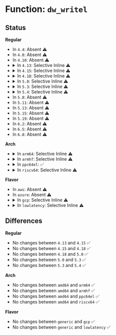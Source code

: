 # Function: <code>dw_writel</code>

## Status
<b>Regular</b>
<ul>
<li>
In <code>4.4</code>: Absent ⚠️
</li>
<li>
In <code>4.8</code>: Absent ⚠️
</li>
<li>
In <code>4.10</code>: Absent ⚠️
</li>
<li>
<details>
<summary>In <code>4.13</code>: Selective Inline ⚠️</summary>

```c
void dw_writel(struct dw_i2c_dev *dev, u32 b, int offset);
```

**Collision:** Unique Global

**Inline:** Selective

**Transformation:** False

**Instances:**

```
In drivers/i2c/busses/i2c-designware-common.c (ffffffff81726125)
Location: drivers/i2c/busses/i2c-designware-common.c:83
Inline: True
Inline callers:
  - drivers/i2c/busses/i2c-designware-common.c:i2c_dw_disable_int
  - drivers/i2c/busses/i2c-designware-common.c:i2c_dw_disable
  - drivers/i2c/busses/i2c-designware-common.c:__i2c_dw_enable_and_wait
Direct callers:
  - drivers/i2c/busses/i2c-designware-master.c:i2c_dw_isr
  - drivers/i2c/busses/i2c-designware-master.c:i2c_dw_isr
  - drivers/i2c/busses/i2c-designware-master.c:i2c_dw_isr
  - drivers/i2c/busses/i2c-designware-master.c:i2c_dw_isr
  - drivers/i2c/busses/i2c-designware-master.c:i2c_dw_isr
  - drivers/i2c/busses/i2c-designware-master.c:i2c_dw_xfer
  - drivers/i2c/busses/i2c-designware-master.c:i2c_dw_xfer
  - drivers/i2c/busses/i2c-designware-master.c:i2c_dw_xfer
```
**Symbols:**

```
ffffffff81725c80-ffffffff81725cbb: dw_writel (STB_GLOBAL)
```
</details>
</li>
<li>
<details>
<summary>In <code>4.15</code>: Selective Inline ⚠️</summary>

```c
void dw_writel(struct dw_i2c_dev *dev, u32 b, int offset);
```

**Collision:** Unique Global

**Inline:** Selective

**Transformation:** False

**Instances:**

```
In drivers/i2c/busses/i2c-designware-common.c (ffffffff81797775)
Location: drivers/i2c/busses/i2c-designware-common.c:83
Inline: True
Inline callers:
  - drivers/i2c/busses/i2c-designware-common.c:i2c_dw_disable_int
  - drivers/i2c/busses/i2c-designware-common.c:i2c_dw_disable
  - drivers/i2c/busses/i2c-designware-common.c:__i2c_dw_enable_and_wait
Direct callers:
  - drivers/i2c/busses/i2c-designware-master.c:i2c_dw_isr
  - drivers/i2c/busses/i2c-designware-master.c:i2c_dw_isr
  - drivers/i2c/busses/i2c-designware-master.c:i2c_dw_isr
  - drivers/i2c/busses/i2c-designware-master.c:i2c_dw_isr
  - drivers/i2c/busses/i2c-designware-master.c:i2c_dw_isr
  - drivers/i2c/busses/i2c-designware-master.c:i2c_dw_xfer
  - drivers/i2c/busses/i2c-designware-master.c:i2c_dw_xfer
  - drivers/i2c/busses/i2c-designware-master.c:i2c_dw_xfer
```
**Symbols:**

```
ffffffff817972d0-ffffffff8179730b: dw_writel (STB_GLOBAL)
```
</details>
</li>
<li>
<details>
<summary>In <code>4.18</code>: Selective Inline ⚠️</summary>

```c
void dw_writel(struct dw_i2c_dev *dev, u32 b, int offset);
```

**Collision:** Unique Global

**Inline:** Selective

**Transformation:** False

**Instances:**

```
In drivers/i2c/busses/i2c-designware-common.c (ffffffff817da375)
Location: drivers/i2c/busses/i2c-designware-common.c:84
Inline: True
Inline callers:
  - drivers/i2c/busses/i2c-designware-common.c:i2c_dw_disable_int
  - drivers/i2c/busses/i2c-designware-common.c:i2c_dw_disable
Direct callers:
  - drivers/i2c/busses/i2c-designware-master.c:i2c_dw_isr
  - drivers/i2c/busses/i2c-designware-master.c:i2c_dw_isr
  - drivers/i2c/busses/i2c-designware-master.c:i2c_dw_isr
  - drivers/i2c/busses/i2c-designware-master.c:i2c_dw_isr
  - drivers/i2c/busses/i2c-designware-master.c:i2c_dw_isr
  - drivers/i2c/busses/i2c-designware-master.c:i2c_dw_xfer
  - drivers/i2c/busses/i2c-designware-master.c:i2c_dw_xfer
  - drivers/i2c/busses/i2c-designware-master.c:i2c_dw_xfer
  - drivers/i2c/busses/i2c-designware-master.c:i2c_dw_xfer
  - drivers/i2c/busses/i2c-designware-master.c:i2c_dw_xfer
```
**Symbols:**

```
ffffffff817d9ef0-ffffffff817d9f2b: dw_writel (STB_GLOBAL)
```
</details>
</li>
<li>
<details>
<summary>In <code>5.0</code>: Selective Inline ⚠️</summary>

```c
void dw_writel(struct dw_i2c_dev *dev, u32 b, int offset);
```

**Collision:** Unique Global

**Inline:** Selective

**Transformation:** False

**Instances:**

```
In drivers/i2c/busses/i2c-designware-common.c (ffffffff81801795)
Location: drivers/i2c/busses/i2c-designware-common.c:72
Inline: True
Inline callers:
  - drivers/i2c/busses/i2c-designware-common.c:i2c_dw_disable_int
  - drivers/i2c/busses/i2c-designware-common.c:i2c_dw_disable
Direct callers:
  - drivers/i2c/busses/i2c-designware-master.c:i2c_dw_isr
  - drivers/i2c/busses/i2c-designware-master.c:i2c_dw_isr
  - drivers/i2c/busses/i2c-designware-master.c:i2c_dw_isr
  - drivers/i2c/busses/i2c-designware-master.c:i2c_dw_isr
  - drivers/i2c/busses/i2c-designware-master.c:i2c_dw_isr
  - drivers/i2c/busses/i2c-designware-master.c:i2c_dw_xfer
  - drivers/i2c/busses/i2c-designware-master.c:i2c_dw_xfer
  - drivers/i2c/busses/i2c-designware-master.c:i2c_dw_xfer
  - drivers/i2c/busses/i2c-designware-master.c:i2c_dw_xfer
  - drivers/i2c/busses/i2c-designware-master.c:i2c_dw_xfer
```
**Symbols:**

```
ffffffff81801100-ffffffff8180113b: dw_writel (STB_GLOBAL)
```
</details>
</li>
<li>
<details>
<summary>In <code>5.3</code>: Selective Inline ⚠️</summary>

```c
void dw_writel(struct dw_i2c_dev *dev, u32 b, int offset);
```

**Collision:** Unique Global

**Inline:** Selective

**Transformation:** False

**Instances:**

```
In drivers/i2c/busses/i2c-designware-common.c (ffffffff81842a45)
Location: drivers/i2c/busses/i2c-designware-common.c:72
Inline: True
Inline callers:
  - drivers/i2c/busses/i2c-designware-common.c:i2c_dw_disable_int
  - drivers/i2c/busses/i2c-designware-common.c:i2c_dw_disable
Direct callers:
  - drivers/i2c/busses/i2c-designware-master.c:i2c_dw_irq_handler_master
  - drivers/i2c/busses/i2c-designware-master.c:i2c_dw_irq_handler_master
  - drivers/i2c/busses/i2c-designware-master.c:i2c_dw_irq_handler_master
  - drivers/i2c/busses/i2c-designware-master.c:i2c_dw_irq_handler_master
  - drivers/i2c/busses/i2c-designware-master.c:i2c_dw_irq_handler_master
  - drivers/i2c/busses/i2c-designware-master.c:i2c_dw_xfer
  - drivers/i2c/busses/i2c-designware-master.c:i2c_dw_xfer
  - drivers/i2c/busses/i2c-designware-master.c:i2c_dw_xfer
  - drivers/i2c/busses/i2c-designware-master.c:i2c_dw_xfer
  - drivers/i2c/busses/i2c-designware-master.c:i2c_dw_xfer
```
**Symbols:**

```
ffffffff81842490-ffffffff818424cd: dw_writel (STB_GLOBAL)
```
</details>
</li>
<li>
<details>
<summary>In <code>5.4</code>: Selective Inline ⚠️</summary>

```c
void dw_writel(struct dw_i2c_dev *dev, u32 b, int offset);
```

**Collision:** Unique Global

**Inline:** Selective

**Transformation:** False

**Instances:**

```
In drivers/i2c/busses/i2c-designware-common.c (ffffffff818743c5)
Location: drivers/i2c/busses/i2c-designware-common.c:72
Inline: True
Inline callers:
  - drivers/i2c/busses/i2c-designware-common.c:i2c_dw_disable_int
  - drivers/i2c/busses/i2c-designware-common.c:i2c_dw_disable
Direct callers:
  - drivers/i2c/busses/i2c-designware-master.c:i2c_dw_irq_handler_master
  - drivers/i2c/busses/i2c-designware-master.c:i2c_dw_irq_handler_master
  - drivers/i2c/busses/i2c-designware-master.c:i2c_dw_irq_handler_master
  - drivers/i2c/busses/i2c-designware-master.c:i2c_dw_irq_handler_master
  - drivers/i2c/busses/i2c-designware-master.c:i2c_dw_irq_handler_master
  - drivers/i2c/busses/i2c-designware-master.c:i2c_dw_xfer
  - drivers/i2c/busses/i2c-designware-master.c:i2c_dw_xfer
  - drivers/i2c/busses/i2c-designware-master.c:i2c_dw_xfer
  - drivers/i2c/busses/i2c-designware-master.c:i2c_dw_xfer
  - drivers/i2c/busses/i2c-designware-master.c:i2c_dw_xfer
```
**Symbols:**

```
ffffffff81873e10-ffffffff81873e4d: dw_writel (STB_GLOBAL)
```
</details>
</li>
<li>
In <code>5.8</code>: Absent ⚠️
</li>
<li>
In <code>5.11</code>: Absent ⚠️
</li>
<li>
In <code>5.13</code>: Absent ⚠️
</li>
<li>
In <code>5.15</code>: Absent ⚠️
</li>
<li>
In <code>5.19</code>: Absent ⚠️
</li>
<li>
In <code>6.2</code>: Absent ⚠️
</li>
<li>
In <code>6.5</code>: Absent ⚠️
</li>
<li>
In <code>6.8</code>: Absent ⚠️
</li>
</ul>
<b>Arch</b>
<ul>
<li>
<details>
<summary>In <code>arm64</code>: Selective Inline ⚠️</summary>

```c
void dw_writel(struct dw_i2c_dev *dev, u32 b, int offset);
```

**Collision:** Unique Global

**Inline:** Selective

**Transformation:** False

**Instances:**

```
In drivers/i2c/busses/i2c-designware-common.c (ffff800010ab9350)
Location: drivers/i2c/busses/i2c-designware-common.c:72
Inline: True
Inline callers:
  - drivers/i2c/busses/i2c-designware-common.c:i2c_dw_disable_int
  - drivers/i2c/busses/i2c-designware-common.c:i2c_dw_disable
Direct callers:
  - drivers/i2c/busses/i2c-designware-master.c:i2c_dw_irq_handler_master
  - drivers/i2c/busses/i2c-designware-master.c:i2c_dw_irq_handler_master
  - drivers/i2c/busses/i2c-designware-master.c:i2c_dw_irq_handler_master
  - drivers/i2c/busses/i2c-designware-master.c:i2c_dw_irq_handler_master
  - drivers/i2c/busses/i2c-designware-master.c:i2c_dw_irq_handler_master
  - drivers/i2c/busses/i2c-designware-master.c:i2c_dw_xfer
  - drivers/i2c/busses/i2c-designware-master.c:i2c_dw_xfer
  - drivers/i2c/busses/i2c-designware-master.c:i2c_dw_xfer
  - drivers/i2c/busses/i2c-designware-master.c:i2c_dw_xfer
  - drivers/i2c/busses/i2c-designware-master.c:i2c_dw_xfer
```
**Symbols:**

```
ffff800010ab8b70-ffff800010ab8bec: dw_writel (STB_GLOBAL)
```
</details>
</li>
<li>
<details>
<summary>In <code>armhf</code>: Selective Inline ⚠️</summary>

```c
void dw_writel(struct dw_i2c_dev *dev, u32 b, int offset);
```

**Collision:** Unique Global

**Inline:** Selective

**Transformation:** False

**Instances:**

```
In drivers/i2c/busses/i2c-designware-common.c (c0b98984)
Location: drivers/i2c/busses/i2c-designware-common.c:72
Inline: True
Inline callers:
  - drivers/i2c/busses/i2c-designware-common.c:i2c_dw_disable_int
  - drivers/i2c/busses/i2c-designware-common.c:i2c_dw_disable
  - drivers/i2c/busses/i2c-designware-common.c:__i2c_dw_disable
Direct callers:
  - drivers/i2c/busses/i2c-designware-master.c:i2c_dw_irq_handler_master
  - drivers/i2c/busses/i2c-designware-master.c:i2c_dw_irq_handler_master
  - drivers/i2c/busses/i2c-designware-master.c:i2c_dw_irq_handler_master
  - drivers/i2c/busses/i2c-designware-master.c:i2c_dw_irq_handler_master
  - drivers/i2c/busses/i2c-designware-master.c:i2c_dw_irq_handler_master
  - drivers/i2c/busses/i2c-designware-master.c:i2c_dw_xfer
  - drivers/i2c/busses/i2c-designware-master.c:i2c_dw_xfer
  - drivers/i2c/busses/i2c-designware-master.c:i2c_dw_xfer
  - drivers/i2c/busses/i2c-designware-master.c:i2c_dw_xfer
  - drivers/i2c/busses/i2c-designware-master.c:i2c_dw_xfer
```
**Symbols:**

```
c0b981fc-c0b98250: dw_writel (STB_GLOBAL)
```
</details>
</li>
<li>
<details>
<summary>In <code>ppc64el</code>: ✅</summary>

```c
void dw_writel(struct dw_i2c_dev *dev, u32 b, int offset);
```

**Collision:** Unique Global

**Inline:** No

**Transformation:** False

**Instances:**

```
In drivers/i2c/busses/i2c-designware-common.c (c000000000b9bb10)
Location: drivers/i2c/busses/i2c-designware-common.c:72
Inline: False
Direct callers:
  - drivers/i2c/busses/i2c-designware-common.c:i2c_dw_disable_int
  - drivers/i2c/busses/i2c-designware-common.c:i2c_dw_disable
  - drivers/i2c/busses/i2c-designware-master.c:i2c_dw_irq_handler_master
  - drivers/i2c/busses/i2c-designware-master.c:i2c_dw_irq_handler_master
  - drivers/i2c/busses/i2c-designware-master.c:i2c_dw_irq_handler_master
  - drivers/i2c/busses/i2c-designware-master.c:i2c_dw_irq_handler_master
  - drivers/i2c/busses/i2c-designware-master.c:i2c_dw_irq_handler_master
  - drivers/i2c/busses/i2c-designware-master.c:i2c_dw_xfer
  - drivers/i2c/busses/i2c-designware-master.c:i2c_dw_xfer
  - drivers/i2c/busses/i2c-designware-master.c:i2c_dw_xfer
  - drivers/i2c/busses/i2c-designware-master.c:i2c_dw_xfer
  - drivers/i2c/busses/i2c-designware-master.c:i2c_dw_xfer
```
**Symbols:**

```
c000000000b9bb10-c000000000b9bb94: dw_writel (STB_GLOBAL)
```
</details>
</li>
<li>
<details>
<summary>In <code>riscv64</code>: Selective Inline ⚠️</summary>

```c
void dw_writel(struct dw_i2c_dev *dev, u32 b, int offset);
```

**Collision:** Unique Global

**Inline:** Selective

**Transformation:** False

**Instances:**

```
In drivers/i2c/busses/i2c-designware-common.c (ffffffe0006be166)
Location: drivers/i2c/busses/i2c-designware-common.c:72
Inline: True
Inline callers:
  - drivers/i2c/busses/i2c-designware-common.c:i2c_dw_disable_int
  - drivers/i2c/busses/i2c-designware-common.c:i2c_dw_disable
Direct callers:
  - drivers/i2c/busses/i2c-designware-master.c:i2c_dw_irq_handler_master
  - drivers/i2c/busses/i2c-designware-master.c:i2c_dw_irq_handler_master
  - drivers/i2c/busses/i2c-designware-master.c:i2c_dw_irq_handler_master
  - drivers/i2c/busses/i2c-designware-master.c:i2c_dw_irq_handler_master
  - drivers/i2c/busses/i2c-designware-master.c:i2c_dw_irq_handler_master
  - drivers/i2c/busses/i2c-designware-master.c:i2c_dw_xfer
  - drivers/i2c/busses/i2c-designware-master.c:i2c_dw_xfer
  - drivers/i2c/busses/i2c-designware-master.c:i2c_dw_xfer
  - drivers/i2c/busses/i2c-designware-master.c:i2c_dw_xfer
  - drivers/i2c/busses/i2c-designware-master.c:i2c_dw_xfer
```
**Symbols:**

```
ffffffe0006bda98-ffffffe0006bdb20: dw_writel (STB_GLOBAL)
```
</details>
</li>
</ul>
<b>Flavor</b>
<ul>
<li>
In <code>aws</code>: Absent ⚠️
</li>
<li>
In <code>azure</code>: Absent ⚠️
</li>
<li>
<details>
<summary>In <code>gcp</code>: Selective Inline ⚠️</summary>

```c
void dw_writel(struct dw_i2c_dev *dev, u32 b, int offset);
```

**Collision:** Unique Global

**Inline:** Selective

**Transformation:** False

**Instances:**

```
In drivers/i2c/busses/i2c-designware-common.c (ffffffff81869875)
Location: drivers/i2c/busses/i2c-designware-common.c:72
Inline: True
Inline callers:
  - drivers/i2c/busses/i2c-designware-common.c:i2c_dw_disable_int
  - drivers/i2c/busses/i2c-designware-common.c:i2c_dw_disable
Direct callers:
  - drivers/i2c/busses/i2c-designware-master.c:i2c_dw_irq_handler_master
  - drivers/i2c/busses/i2c-designware-master.c:i2c_dw_irq_handler_master
  - drivers/i2c/busses/i2c-designware-master.c:i2c_dw_irq_handler_master
  - drivers/i2c/busses/i2c-designware-master.c:i2c_dw_irq_handler_master
  - drivers/i2c/busses/i2c-designware-master.c:i2c_dw_irq_handler_master
  - drivers/i2c/busses/i2c-designware-master.c:i2c_dw_xfer
  - drivers/i2c/busses/i2c-designware-master.c:i2c_dw_xfer
  - drivers/i2c/busses/i2c-designware-master.c:i2c_dw_xfer
  - drivers/i2c/busses/i2c-designware-master.c:i2c_dw_xfer
  - drivers/i2c/busses/i2c-designware-master.c:i2c_dw_xfer
```
**Symbols:**

```
ffffffff818692c0-ffffffff818692fd: dw_writel (STB_GLOBAL)
```
</details>
</li>
<li>
<details>
<summary>In <code>lowlatency</code>: Selective Inline ⚠️</summary>

```c
void dw_writel(struct dw_i2c_dev *dev, u32 b, int offset);
```

**Collision:** Unique Global

**Inline:** Selective

**Transformation:** False

**Instances:**

```
In drivers/i2c/busses/i2c-designware-common.c (ffffffff81883805)
Location: drivers/i2c/busses/i2c-designware-common.c:72
Inline: True
Inline callers:
  - drivers/i2c/busses/i2c-designware-common.c:i2c_dw_disable_int
  - drivers/i2c/busses/i2c-designware-common.c:i2c_dw_disable
Direct callers:
  - drivers/i2c/busses/i2c-designware-master.c:i2c_dw_irq_handler_master
  - drivers/i2c/busses/i2c-designware-master.c:i2c_dw_irq_handler_master
  - drivers/i2c/busses/i2c-designware-master.c:i2c_dw_irq_handler_master
  - drivers/i2c/busses/i2c-designware-master.c:i2c_dw_irq_handler_master
  - drivers/i2c/busses/i2c-designware-master.c:i2c_dw_irq_handler_master
  - drivers/i2c/busses/i2c-designware-master.c:i2c_dw_xfer
  - drivers/i2c/busses/i2c-designware-master.c:i2c_dw_xfer
  - drivers/i2c/busses/i2c-designware-master.c:i2c_dw_xfer
  - drivers/i2c/busses/i2c-designware-master.c:i2c_dw_xfer
  - drivers/i2c/busses/i2c-designware-master.c:i2c_dw_xfer
```
**Symbols:**

```
ffffffff81883250-ffffffff8188328d: dw_writel (STB_GLOBAL)
```
</details>
</li>
</ul>

## Differences
<b>Regular</b>
<ul>
<li>
No changes between <code>4.13</code> and <code>4.15</code> ✅
</li>
<li>
No changes between <code>4.15</code> and <code>4.18</code> ✅
</li>
<li>
No changes between <code>4.18</code> and <code>5.0</code> ✅
</li>
<li>
No changes between <code>5.0</code> and <code>5.3</code> ✅
</li>
<li>
No changes between <code>5.3</code> and <code>5.4</code> ✅
</li>
</ul>
<b>Arch</b>
<ul>
<li>
No changes between <code>amd64</code> and <code>arm64</code> ✅
</li>
<li>
No changes between <code>amd64</code> and <code>armhf</code> ✅
</li>
<li>
No changes between <code>amd64</code> and <code>ppc64el</code> ✅
</li>
<li>
No changes between <code>amd64</code> and <code>riscv64</code> ✅
</li>
</ul>
<b>Flavor</b>
<ul>
<li>
No changes between <code>generic</code> and <code>gcp</code> ✅
</li>
<li>
No changes between <code>generic</code> and <code>lowlatency</code> ✅
</li>
</ul>
